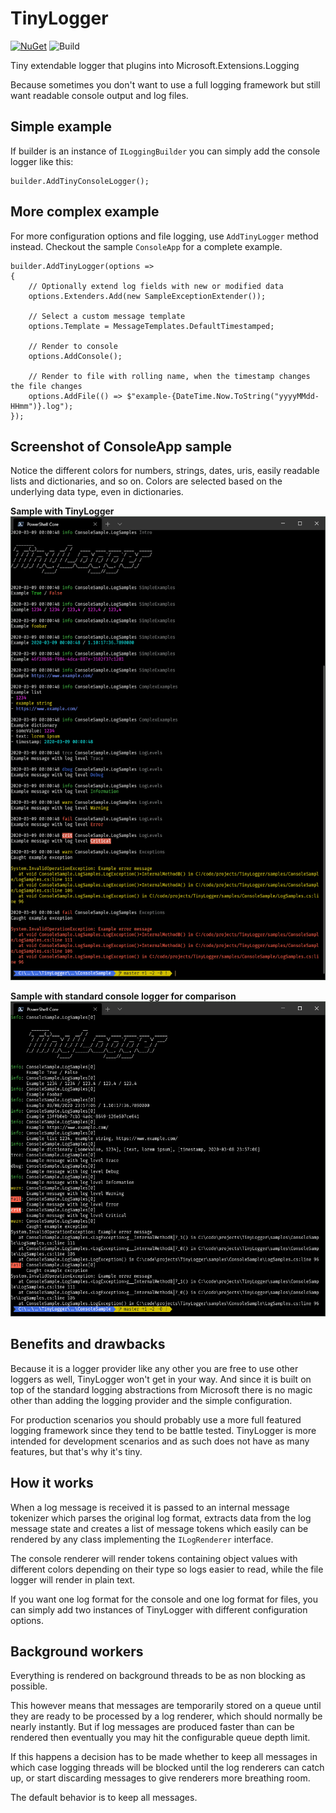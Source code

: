 # TinyLogger

[![NuGet](https://img.shields.io/nuget/v/TinyLogger.svg?maxAge=259200)](https://www.nuget.org/packages/TinyLogger/)
![Build](https://github.com/steamcore/TinyLogger/workflows/Build/badge.svg)

Tiny extendable logger that plugins into Microsoft.Extensions.Logging

Because sometimes you don't want to use a full logging framework but still want readable console output
and log files.

## Simple example

If builder is an instance of `ILoggingBuilder` you can simply add the console logger like this:

```
builder.AddTinyConsoleLogger();
```

## More complex example

For more configuration options and file logging, use `AddTinyLogger` method instead. Checkout the sample
`ConsoleApp` for a complete example.

```
builder.AddTinyLogger(options =>
{
	// Optionally extend log fields with new or modified data
	options.Extenders.Add(new SampleExceptionExtender());

	// Select a custom message template
	options.Template = MessageTemplates.DefaultTimestamped;

	// Render to console
	options.AddConsole();

	// Render to file with rolling name, when the timestamp changes the file changes
	options.AddFile(() => $"example-{DateTime.Now.ToString("yyyyMMdd-HHmm")}.log");
});
```

## Screenshot of ConsoleApp sample

Notice the different colors for numbers, strings, dates, uris, easily readable lists and dictionaries,
and so on. Colors are selected based on the underlying data type, even in dictionaries.

**Sample with TinyLogger**
![Screenshot of sample output with TinyLogger](https://raw.githubusercontent.com/steamcore/TinyLogger/4af5e6190a9fd563be7f3b5be9efecfb8efd3d7e/screenshots/tinylogger-screenshot-20200309-after.png "Screenshot of sample output with TinyLogger")

**Sample with standard console logger for comparison**
![Screenshot of sample output with standard console logger](https://raw.githubusercontent.com/steamcore/TinyLogger/4af5e6190a9fd563be7f3b5be9efecfb8efd3d7e/screenshots/tinylogger-screenshot-20200309-before.png "Screenshot of sample output with standard console logger")

## Benefits and drawbacks

Because it is a logger provider like any other you are free to use other loggers as well, TinyLogger won't
get in your way. And since it is built on top of the standard logging abstractions from Microsoft there is
no magic other than adding the logging provider and the simple configuration.

For production scenarios you should probably use a more full featured logging framework since they tend to
be battle tested. TinyLogger is more intended for development scenarios and as such does not have as many
features, but that's why it's tiny.

## How it works

When a log message is received it is passed to an internal message tokenizer which parses the original
log format, extracts data from the log message state and creates a list of message tokens which easily
can be rendered by any class implementing the `ILogRenderer` interface.

The console renderer will render tokens containing object values with different colors depending on their
type so logs easier to read, while the file logger will render in plain text.

If you want one log format for the console and one log format for files, you can simply add two instances
of TinyLogger with different configuration options.

## Background workers

Everything is rendered on background threads to be as non blocking as possible.

This however means that messages are temporarily stored on a queue until they are ready to be processed
by a log renderer, which should normally be nearly instantly. But if log messages are produced faster than
can be rendered then eventually you may hit the configurable queue depth limit.

If this happens a decision has to be made whether to keep all messages in which case logging threads will
be blocked until the log renderers can catch up, or start discarding messages to give renderers more
breathing room.

The default behavior is to keep all messages.
